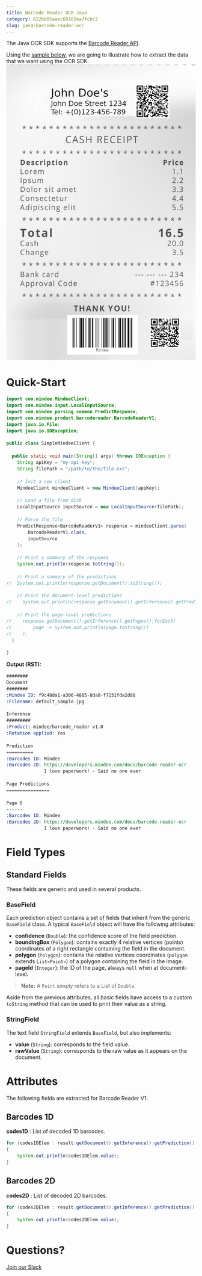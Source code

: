 ```yaml
---
title: Barcode Reader OCR Java
category: 622b805aaec68102ea7fcbc2
slug: java-barcode-reader-ocr
---
```

The Java OCR SDK supports the [Barcode Reader API](https://platform.mindee.com/mindee/barcode_reader).

Using the [sample below](https://github.com/mindee/client-lib-test-data/blob/main/products/barcode_reader/default_sample.jpg), we are going to illustrate how to extract the data that we want using the OCR SDK.
![Barcode Reader sample](https://github.com/mindee/client-lib-test-data/blob/main/products/barcode_reader/default_sample.jpg?raw=true)

# Quick-Start
```java
import com.mindee.MindeeClient;
import com.mindee.input.LocalInputSource;
import com.mindee.parsing.common.PredictResponse;
import com.mindee.product.barcodereader.BarcodeReaderV1;
import java.io.File;
import java.io.IOException;

public class SimpleMindeeClient {

  public static void main(String[] args) throws IOException {
    String apiKey = "my-api-key";
    String filePath = "/path/to/the/file.ext";

    // Init a new client
    MindeeClient mindeeClient = new MindeeClient(apiKey);

    // Load a file from disk
    LocalInputSource inputSource = new LocalInputSource(filePath);

    // Parse the file
    PredictResponse<BarcodeReaderV1> response = mindeeClient.parse(
        BarcodeReaderV1.class,
        inputSource
    );

    // Print a summary of the response
    System.out.println(response.toString());

    // Print a summary of the predictions
//  System.out.println(response.getDocument().toString());

    // Print the document-level predictions
//    System.out.println(response.getDocument().getInference().getPrediction().toString());

    // Print the page-level predictions
//    response.getDocument().getInference().getPages().forEach(
//        page -> System.out.println(page.toString())
//    );
  }

}

```

**Output (RST):**
```rst
########
Document
########
:Mindee ID: f9c48da1-a306-4805-8da8-f7231fda2d88
:Filename: default_sample.jpg

Inference
#########
:Product: mindee/barcode_reader v1.0
:Rotation applied: Yes

Prediction
==========
:Barcodes 1D: Mindee
:Barcodes 2D: https://developers.mindee.com/docs/barcode-reader-ocr
              I love paperwork! - Said no one ever

Page Predictions
================

Page 0
------
:Barcodes 1D: Mindee
:Barcodes 2D: https://developers.mindee.com/docs/barcode-reader-ocr
              I love paperwork! - Said no one ever
```

# Field Types
## Standard Fields
These fields are generic and used in several products.

### BaseField
Each prediction object contains a set of fields that inherit from the generic `BaseField` class.
A typical `BaseField` object will have the following attributes:

* **confidence** (`Double`): the confidence score of the field prediction.
* **boundingBox** (`Polygon`): contains exactly 4 relative vertices (points) coordinates of a right rectangle containing the field in the document.
* **polygon** (`Polygon`): contains the relative vertices coordinates (`polygon` extends `List<Point>`) of a polygon containing the field in the image.
* **pageId** (`Integer`): the ID of the page, always `null` when at document-level.

> **Note:** A `Point` simply refers to a List of `Double`.


Aside from the previous attributes, all basic fields have access to a custom `toString` method that can be used to print their value as a string.

### StringField
The text field `StringField` extends `BaseField`, but also implements:
* **value** (`String`): corresponds to the field value.
* **rawValue** (`String`): corresponds to the raw value as it appears on the document.

# Attributes
The following fields are extracted for Barcode Reader V1:

## Barcodes 1D
**codes1D** : List of decoded 1D barcodes.

```java
for (codes1DElem : result.getDocument().getInference().getPrediction().getCodes1D())
{
    System.out.println(codes1DElem.value);
}
```

## Barcodes 2D
**codes2D** : List of decoded 2D barcodes.

```java
for (codes2DElem : result.getDocument().getInference().getPrediction().getCodes2D())
{
    System.out.println(codes2DElem.value);
}
```

# Questions?
[Join our Slack](https://join.slack.com/t/mindee-community/shared_invite/zt-2d0ds7dtz-DPAF81ZqTy20chsYpQBW5g)
